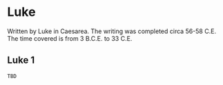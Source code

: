 # Luke

Written by Luke in Caesarea. The writing was completed circa 56-58 C.E. The time covered is from 3 B.C.E. to 33 C.E.

## Luke 1

```
TBD
```


